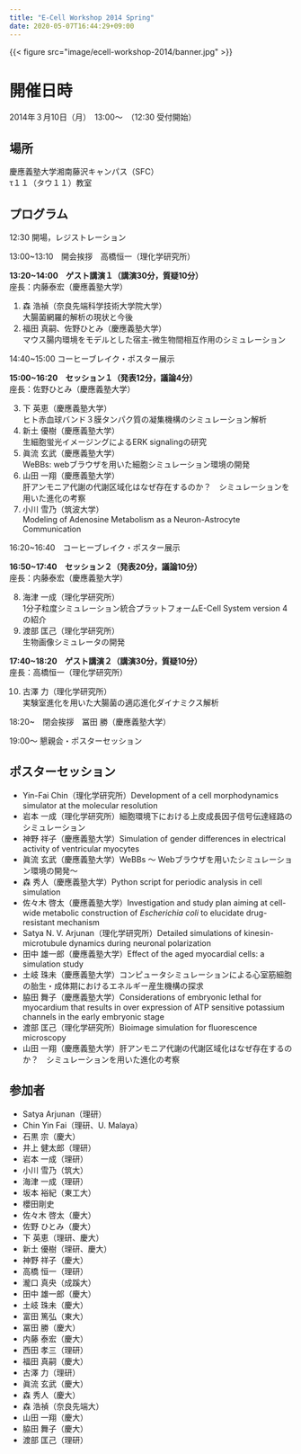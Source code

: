 ```yaml
---
title: "E-Cell Workshop 2014 Spring"
date: 2020-05-07T16:44:29+09:00
---
```


{{< figure src="image/ecell-workshop-2014/banner.jpg" >}}

# 開催日時
2014年３月10日（月）　13:00〜　（12:30 受付開始）

## 場所
慶應義塾大学湘南藤沢キャンパス（SFC）  
τ１１（タウ１１）教室

## プログラム
12:30 開場，レジストレーション

13:00~13:10　開会挨拶　高橋恒一（理化学研究所）

**13:20~14:00　ゲスト講演１（講演30分，質疑10分）**  
座長：内藤泰宏（慶應義塾大学）

1. 森 浩禎（奈良先端科学技術大学院大学）  
大腸菌網羅的解析の現状と今後
2. 福田 真嗣、佐野ひとみ（慶應義塾大学）  
マウス腸内環境をモデルとした宿主-微生物間相互作用のシミュレーション

14:40~15:00 コーヒーブレイク・ポスター展示

**15:00~16:20　セッション１（発表12分，議論4分）**  
座長：佐野ひとみ（慶應義塾大学）

3. 下 英恵（慶應義塾大学）  
ヒト赤血球バンド３膜タンパク質の凝集機構のシミュレーション解析
4. 新土 優樹（慶應義塾大学）  
生細胞蛍光イメージングによるERK signalingの研究
5. 眞流 玄武（慶應義塾大学）  
WeBBs: webブラウザを用いた細胞シミュレーション環境の開発
6. 山田 一翔（慶應義塾大学）  
肝アンモニア代謝の代謝区域化はなぜ存在するのか？　シミュレーションを用いた進化の考察
7. 小川 雪乃（筑波大学）  
Modeling of Adenosine Metabolism as a Neuron-Astrocyte Communication

16:20~16:40　コーヒーブレイク・ポスター展示

**16:50~17:40　セッション２（発表20分，議論10分）**  
座長：内藤泰宏（慶應義塾大学）

8. 海津 一成（理化学研究所）  
1分子粒度シミュレーション統合プラットフォームE-Cell System version 4の紹介
9. 渡部 匡己（理化学研究所）  
生物画像シミュレータの開発

**17:40~18:20　ゲスト講演２（講演30分，質疑10分）**  
座長：高橋恒一（理化学研究所）

10. 古澤 力（理化学研究所）  
実験室進化を用いた大腸菌の適応進化ダイナミクス解析

18:20~　閉会挨拶　冨田 勝（慶應義塾大学）

19:00〜 懇親会・ポスターセッション

## ポスターセッション
* Yin-Fai Chin（理化学研究所）Development of a cell morphodynamics simulator at the molecular resolution
* 岩本 一成（理化学研究所）細胞環境下における上皮成長因子信号伝達経路のシミュレーション
* 神野 祥子（慶應義塾大学）Simulation of gender differences in electrical activity of ventricular myocytes
* 眞流 玄武（慶應義塾大学）WeBBs 〜 Webブラウザを用いたシミュレーション環境の開発〜
* 森 秀人（慶應義塾大学）Python script for periodic analysis in cell simulation
* 佐々木 啓太（慶應義塾大学）Investigation and study plan aiming at cell-wide metabolic construction of *Escherichia coli* to elucidate drug-resistant mechanism
* Satya N. V. Arjunan（理化学研究所）Detailed simulations of kinesin-microtubule dynamics during neuronal polarization
* 田中 雄一郎（慶應義塾大学）Effect of the aged myocardial cells: a simulation study
* 土岐 珠未（慶應義塾大学）コンピュータシミュレーションによる心室筋細胞の胎生・成体期におけるエネルギー産生機構の探求
* 脇田 舞子（慶應義塾大学）Considerations of embryonic lethal for myocardium that results in over expression of ATP sensitive potassium channels in the early embryonic stage
* 渡部 匡己（理化学研究所）Bioimage simulation for fluorescence microscopy
* 山田 一翔（慶應義塾大学）肝アンモニア代謝の代謝区域化はなぜ存在するのか？　シミュレーションを用いた進化の考察

## 参加者
* Satya Arjunan（理研）
* Chin Yin Fai（理研、U. Malaya）
* 石黒 宗（慶大）
* 井上 健太郎（理研）
* 岩本 一成（理研）
* 小川 雪乃（筑大）
* 海津 一成（理研）
* 坂本 裕紀（東工大）
* 櫻田剛史
* 佐々木 啓太（慶大）
* 佐野 ひとみ（慶大）
* 下 英恵（理研、慶大）
* 新土 優樹（理研、慶大）
* 神野 祥子（慶大）
* 高橋 恒一（理研）
* 瀧口 真央（成蹊大）
* 田中 雄一郎（慶大）
* 土岐 珠未（慶大）
* 富田 篤弘（東大）
* 冨田 勝（慶大）
* 内藤 泰宏（慶大）
* 西田 孝三（理研）
* 福田 真嗣（慶大）
* 古澤 力（理研）
* 眞流 玄武（慶大）
* 森 秀人（慶大）
* 森 浩禎（奈良先端大）
* 山田 一翔（慶大）
* 脇田 舞子（慶大）
* 渡部 匡己（理研）
